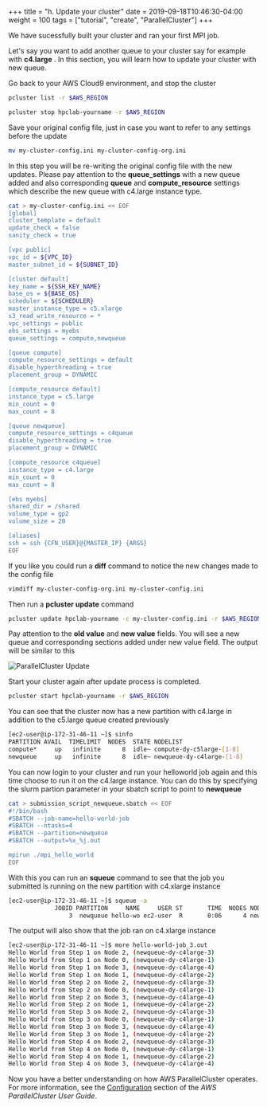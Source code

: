 +++
title = "h. Update your cluster"
date = 2019-09-18T10:46:30-04:00
weight = 100
tags = ["tutorial", "create", "ParallelCluster"]
+++

We have sucessfully built your cluster and ran your first MPI job.

Let's say you want to add another queue to your cluster say for example with **c4.large** . In this section, you will learn how to update your cluster with new queue. 

Go back to your AWS Cloud9 environment, and stop the cluster

```bash
pcluster list -r $AWS_REGION
```

```bash
pcluster stop hpclab-yourname -r $AWS_REGION
```

Save your original config file, just in case you want to refer to any settings before the update

```bash
mv my-cluster-config.ini my-cluster-config-org.ini
```

In this step you will be re-writing the original config file with the new updates. Please pay attention to the **queue_settings** with a new queue added and also corresponding **queue** and **compute_resource** settings which describe the new queue with c4.large instance type.

```bash
cat > my-cluster-config.ini << EOF
[global]
cluster_template = default
update_check = false
sanity_check = true

[vpc public]
vpc_id = ${VPC_ID}
master_subnet_id = ${SUBNET_ID}

[cluster default]
key_name = ${SSH_KEY_NAME}
base_os = ${BASE_OS}
scheduler = ${SCHEDULER}
master_instance_type = c5.xlarge
s3_read_write_resource = *
vpc_settings = public
ebs_settings = myebs
queue_settings = compute,newqueue

[queue compute]
compute_resource_settings = default
disable_hyperthreading = true
placement_group = DYNAMIC

[compute_resource default]
instance_type = c5.large
min_count = 0
max_count = 8

[queue newqueue]
compute_resource_settings = c4queue
disable_hyperthreading = true
placement_group = DYNAMIC

[compute_resource c4queue]
instance_type = c4.large
min_count = 0
max_count = 8

[ebs myebs]
shared_dir = /shared
volume_type = gp2
volume_size = 20

[aliases]
ssh = ssh {CFN_USER}@{MASTER_IP} {ARGS}
EOF
```

If you like you could run a **diff** command to notice the new changes made to the config file 

```bash
vimdiff my-cluster-config-org.ini my-cluster-config.ini
```

Then run a **pcluster update** command

```bash
pcluster update hpclab-yourname -c my-cluster-config.ini -r $AWS_REGION
```

Pay attention to the **old value** and **new value** fields. You will see a new queue and corresponding sections added under new value field. The output will be similar to this


![ParallelCluster Update](/images/hpc-aws-parallelcluster-workshop/pc-update-queue.png)


Start your cluster again after update process is completed.

```bash
pcluster start hpclab-yourname -r $AWS_REGION
```

You can see that the cluster now has a new partition with c4.large in addition to the c5.large queue created previously

```bash
[ec2-user@ip-172-31-46-11 ~]$ sinfo
PARTITION AVAIL  TIMELIMIT  NODES  STATE NODELIST
compute*     up   infinite      8  idle~ compute-dy-c5large-[1-8]
newqueue     up   infinite      8  idle~ newqueue-dy-c4large-[1-8]
```

You can now login to your cluster and run your helloworld job again and this time choose to run it on the c4.large instance. You can do this by specifying the slurm partion parameter in your sbatch script to point to **newqueue** 

```bash
cat > submission_script_newqueue.sbatch << EOF
#!/bin/bash
#SBATCH --job-name=hello-world-job
#SBATCH --ntasks=4
#SBATCH --partition=newqueue
#SBATCH --output=%x_%j.out

mpirun ./mpi_hello_world
EOF
```

With this you can run an **squeue** command to see that the job you submitted is running on the new partition with c4.xlarge instance

```bash
[ec2-user@ip-172-31-46-11 ~]$ squeue -a
             JOBID PARTITION     NAME     USER ST       TIME  NODES NODELIST(REASON)
                 3  newqueue hello-wo ec2-user  R       0:06      4 newqueue-dy-c4large-[1-4]
``` 

The output will also show that the job ran on c4.xlarge instance

```bash
[ec2-user@ip-172-31-46-11 ~]$ more hello-world-job_3.out
Hello World from Step 1 on Node 2, (newqueue-dy-c4large-3)
Hello World from Step 1 on Node 0, (newqueue-dy-c4large-1)
Hello World from Step 1 on Node 3, (newqueue-dy-c4large-4)
Hello World from Step 1 on Node 1, (newqueue-dy-c4large-2)
Hello World from Step 2 on Node 2, (newqueue-dy-c4large-3)
Hello World from Step 2 on Node 0, (newqueue-dy-c4large-1)
Hello World from Step 2 on Node 3, (newqueue-dy-c4large-4)
Hello World from Step 2 on Node 1, (newqueue-dy-c4large-2)
Hello World from Step 3 on Node 2, (newqueue-dy-c4large-3)
Hello World from Step 3 on Node 0, (newqueue-dy-c4large-1)
Hello World from Step 3 on Node 3, (newqueue-dy-c4large-4)
Hello World from Step 3 on Node 1, (newqueue-dy-c4large-2)
Hello World from Step 4 on Node 2, (newqueue-dy-c4large-3)
Hello World from Step 4 on Node 0, (newqueue-dy-c4large-1)
Hello World from Step 4 on Node 1, (newqueue-dy-c4large-2)
Hello World from Step 4 on Node 3, (newqueue-dy-c4large-4)
```

Now you have a better understanding on how AWS ParallelCluster operates. For more information, see the [Configuration](https://docs.aws.amazon.com/parallelcluster/latest/ug/configuration.html) section of the *AWS ParallelCluster User Guide*.
